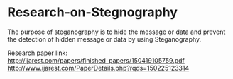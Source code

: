 # Research-on-Stegnography
The purpose of steganography is to hide the message or data and prevent the detection of hidden message or data by using Steganography.

Research paper link: http://ijarest.com/papers/finished_papers/150419105759.pdf
                     http://www.ijarest.com/PaperDetails.php?rqds=150225123314

